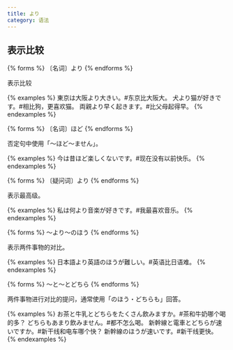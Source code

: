 ```yaml
---
title: より
category: 语法
---
```


## 表示比较

{% forms %}
〔名词〕より
{% endforms %}

表示比较

{% examples %}
東京は大阪より大きい。#东京比大阪大。
犬より猫が好きです。#相比狗，更喜欢猫。
両親より早く起きます。#比父母起得早。
{% endexamples %}

{% forms %}
〔名词〕ほど
{% endforms %}

否定句中使用「〜ほど〜ません」。

{% examples %}
今は昔ほど楽しくないです。#现在没有以前快乐。
{% endexamples %}

{% forms %}
〔疑问词〕より
{% endforms %}

表示最高级。

{% examples %}
私は何より音楽が好きです。#我最喜欢音乐。
{% endexamples %}

{% forms %}
〜より〜のほう
{% endforms %}

表示两件事物的对比。

{% examples %}
日本語より英語のほうが難しい。#英语比日语难。
{% endexamples %}

{% forms %}
〜と〜とどちら
{% endforms %}

两件事物进行对比的提问，通常使用「のほう・どちらも」回答。

{% examples %}
お茶と牛乳とどちらをたくさん飲みますか。#茶和牛奶哪个喝的多？
どちらもあまり飲みません。#都不怎么喝。
新幹線と電車とどちらが速いですか。#新干线和电车哪个快？
新幹線のほうが速いです。#新干线更快。
{% endexamples %}
